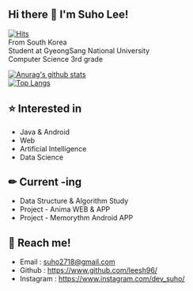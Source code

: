 ## Hi there 👋 I'm Suho Lee!
[![Hits](https://hits.seeyoufarm.com/api/count/incr/badge.svg?url=https%3A%2F%2Fgithub.com%2Fleesh96&count_bg=%2379C83D&title_bg=%23000000&icon=&icon_color=%23E7E7E7&title=hits&edge_flat=false)](https://hits.seeyoufarm.com)<br/>
From South Korea<br/>
Student at GyeongSang National University<br/>
Computer Science 3rd grade<br/>

[![Anurag's github stats](https://github-readme-stats.vercel.app/api?username=leesh96&theme=buefy&show_icons=true)](https://github.com/anuraghazra/github-readme-stats)<br/>
[![Top Langs](https://github-readme-stats.vercel.app/api/top-langs/?username=leesh96&layout=compact)](https://github.com/anuraghazra/github-readme-stats)<br/>
<!--
[![willianrod's wakatime stats](https://github-readme-stats.vercel.app/api/wakatime?username=leesh96)](https://github.com/anuraghazra/github-readme-stats)<br/>
-->

<!-- #### 💻 Languages & Tools:
-->

## ⭐ Interested in
- Java & Android
- Web
- Artificial Intelligence
- Data Science

## ✏ Current -ing
- Data Structure & Algorithm Study
- Project - Anima WEB & APP
- Project - Memorythm Android APP

## 📧 Reach me!
- Email : suho2718@gmail.com
- Github : https://www.github.com/leesh96/
- Instagram : https://www.instagram.com/dev_suho/

<!--
**leesh96/leesh96** is a ✨ _special_ ✨ repository because its `README.md` (this file) appears on your GitHub profile.

Here are some ideas to get you started:

- 🔭 I’m currently working on ...
- 🌱 I’m currently learning ...
- 👯 I’m looking to collaborate on ...
- 🤔 I’m looking for help with ...
- 💬 Ask me about ...
- 📫 How to reach me: ...
- 😄 Pronouns: ...
- ⚡ Fun fact: ...
-->
